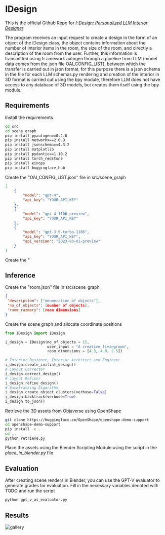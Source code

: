# IDesign
This is the official Github Repo for [*I-Design: Personalized LLM Interior Designer*](https://atcelen.github.io/I-Design/)

The program receives an input request to create a design in the form of an object of the iDesign class, the object contains information about the number
of interior items in the room, the size of the room, and directly a description of the room from the user. Further, this information is transmitted using fr
amework autogen through a pipeline from LLM (model data comes from the json file OAI_CONFIG_LIST), between which the transfer is carried out in json format, for this
purpose there is a json schema in the file for each LLM schemas.py rendering and creation of the interior in 3D format is carried out using the bpy module, therefore
LLM does not have access to any database of 3D models, but creates them itself using the bpy module.

## Requirements
Install the requirements
```bash
cd src
cd scene_graph
pip install pyautogen==0.2.0
pip install networkx==2.6.3
pip install jsonschema==4.3.2
pip install matplotlib
pip install pydantic==1.10.2
pip install torch_redstone
pip install einops
pip install huggingface_hub
```
Create the "OAI_CONFIG_LIST.json" file in src/scene_graph
```json
[
    {
        "model": "gpt-4",
        "api_key": "YOUR_API_KEY"
    },
    {
        "model": "gpt-4-1106-preview",
        "api_key": "YOUR_API_KEY"
    },
    {
        "model": "gpt-3.5-turbo-1106",
        "api_key": "YOUR_API_KEY",
        "api_version": "2023-03-01-preview"
    }
]
```
Create the "
## Inference
Create the "room.json" file in src/scene_graph
```json
{
 "description": ["enumeration of objects"],
 "no_of_objects": [number of objects],
 "room_razmery": [room dimensions]
}
```
Create the scene graph and allocate coordinate positions
```python
from IDesign import IDesign

i_design = IDesign(no_of_objects = 15, 
                   user_input = "A creative livingroom", 
                   room_dimensions = [4.0, 4.0, 2.5])

# Interior Designer, Interior Architect and Engineer 
i_design.create_initial_design()
# Layout Corrector
i_design.correct_design()
# Layout Refiner
i_design.refine_design()
# Backtracking Algorithm
i_design.create_object_clusters(verbose=False)
i_design.backtrack(verbose=True)
i_design.to_json()
```

Retrieve the 3D assets from Objaverse using OpenShape
```bash
git clone https://huggingface.co/OpenShape/openshape-demo-support
cd openshape-demo-support
pip install -e .
cd ..
python retrieve.py
```

Place the assets using the Blender Scripting Module using the script in the *place_in_blender.py* file

## Evaluation
After creating scene renders in Blender, you can use the GPT-V evaluator to generate grades for evaluation. Fill in the necessary variables denoted with TODO and run the script
```bash
python gpt_v_as_evaluator.py
```

## Results
![gallery](imgs/gallery.jpg)
